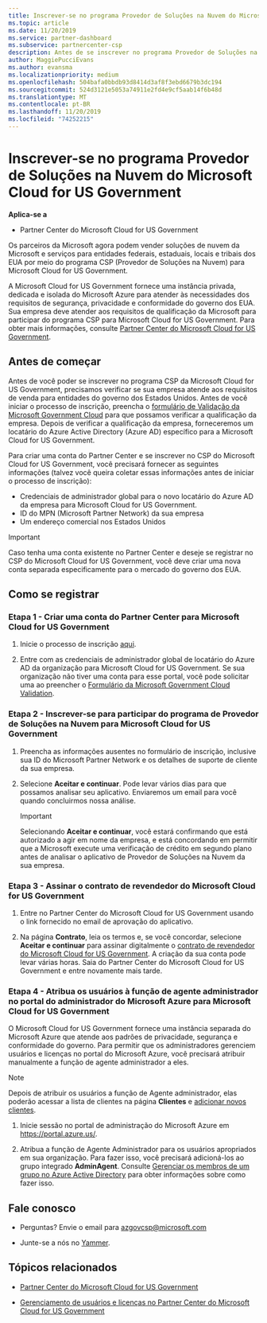 ```yaml
---
title: Inscrever-se no programa Provedor de Soluções na Nuvem do Microsoft Cloud for US Government | Partner Center do Microsoft Cloud for US Government
ms.topic: article
ms.date: 11/20/2019
ms.service: partner-dashboard
ms.subservice: partnercenter-csp
description: Antes de se inscrever no programa Provedor de Soluções na Nuvem do Microsoft Cloud for US Government, saiba mais sobre os requisitos do programa CSP.
author: MaggiePucciEvans
ms.author: evansma
ms.localizationpriority: medium
ms.openlocfilehash: 504bafa0bbdb93d8414d3af8f3ebd6679b3dc194
ms.sourcegitcommit: 524d3121e5053a74911e2fd4e9cf5aab14f6b48d
ms.translationtype: MT
ms.contentlocale: pt-BR
ms.lasthandoff: 11/20/2019
ms.locfileid: "74252215"
---
```

# <a name="enroll-in-the-cloud-solution-provider-program-for-microsoft-cloud-for-us-government"></a>Inscrever-se no programa Provedor de Soluções na Nuvem do Microsoft Cloud for US Government

**Aplica-se a**

-  Partner Center do Microsoft Cloud for US Government

Os parceiros da Microsoft agora podem vender soluções de nuvem da Microsoft e serviços para entidades federais, estaduais, locais e tribais dos EUA por meio do programa CSP (Provedor de Soluções na Nuvem) para Microsoft Cloud for US Government. 

A Microsoft Cloud for US Government fornece uma instância privada, dedicada e isolada do Microsoft Azure para atender às necessidades dos requisitos de segurança, privacidade e conformidade do governo dos EUA. Sua empresa deve atender aos requisitos de qualificação da Microsoft para participar do programa CSP para Microsoft Cloud for US Government. Para obter mais informações, consulte [Partner Center do Microsoft Cloud for US Government](partner-center-for-microsoft-us-govt-cloud.md).

## <a name="before-you-begin"></a>Antes de começar

Antes de você poder se inscrever no programa CSP da Microsoft Cloud for US Government, precisamos verificar se sua empresa atende aos requisitos de venda para entidades do governo dos Estados Unidos. Antes de você iniciar o processo de inscrição, preencha o [formulário de Validação da Microsoft Government Cloud](https://azuregov.microsoft.com/csp) para que possamos verificar a qualificação da empresa. Depois de verificar a qualificação da empresa, forneceremos um locatário do Azure Active Directory (Azure AD) específico para a Microsoft Cloud for US Government.  

Para criar uma conta do Partner Center e se inscrever no CSP do Microsoft Cloud for US Government, você precisará fornecer as seguintes informações (talvez você queira coletar essas informações antes de iniciar o processo de inscrição):

-  Credenciais de administrador global para o novo locatário do Azure AD da empresa para Microsoft Cloud for US Government.
-  ID do MPN (Microsoft Partner Network) da sua empresa 
-  Um endereço comercial nos Estados Unidos

> [!IMPORTANT]  
> Caso tenha uma conta existente no Partner Center e deseje se registrar no CSP do Microsoft Cloud for US Government, você deve criar uma nova conta separada especificamente para o mercado do governo dos EUA.

## <a name="how-to-enroll"></a>Como se registrar 

### <a name="step-1---create-a-partner-center-account-for-microsoft-cloud-for-us-government"></a>Etapa 1 - Criar uma conta do Partner Center para Microsoft Cloud for US Government

1.  Inicie o processo de inscrição [aqui](https://partnercenter.microsoft.com/register/resellerusgjoinnow). 

2.  Entre com as credenciais de administrador global de locatário do Azure AD da organização para Microsoft Cloud for US Government. Se sua organização não tiver uma conta para esse portal, você pode solicitar uma ao preencher o [Formulário da Microsoft Government Cloud Validation](https://azuregov.microsoft.com/csp).


### <a name="step-2---apply-to-participate-in-the-cloud-solution-provider-program-for-microsoft-cloud-for-us-government"></a>Etapa 2 - Inscrever-se para participar do programa de Provedor de Soluções na Nuvem para Microsoft Cloud for US Government

1.  Preencha as informações ausentes no formulário de inscrição, inclusive sua ID do Microsoft Partner Network e os detalhes de suporte de cliente da sua empresa. 

2.  Selecione **Aceitar e continuar**. Pode levar vários dias para que possamos analisar seu aplicativo. Enviaremos um email para você quando concluirmos nossa análise.

    > [!IMPORTANT]  
    > Selecionando **Aceitar e continuar**, você estará confirmando que está autorizado a agir em nome da empresa, e está concordando em permitir que a Microsoft execute uma verificação de crédito em segundo plano antes de analisar o aplicativo de Provedor de Soluções na Nuvem da sua empresa.


### <a name="step-3---sign-the-reseller-agreement-for-microsoft-cloud-for-us-government"></a>Etapa 3 - Assinar o contrato de revendedor do Microsoft Cloud for US Government

1. Entre no Partner Center do Microsoft Cloud for US Government usando o link fornecido no email de aprovação do aplicativo. 

2. Na página **Contrato**, leia os termos e, se você concordar, selecione **Aceitar e continuar** para assinar digitalmente o [contrato de revendedor do Microsoft Cloud for US Government](https://go.microsoft.com/fwlink/p/?linkid=843364). A criação da sua conta pode levar várias horas. Saia do Partner Center do Microsoft Cloud for US Government e entre novamente mais tarde.


### <a name="step-4---assign-users-to-the-admin-agent-role-in-the-microsoft-azure-admin-portal-for-microsoft-cloud-for-us-government"></a>Etapa 4 - Atribua os usuários à função de agente administrador no portal do administrador do Microsoft Azure para Microsoft Cloud for US Government

O Microsoft Cloud for US Government fornece uma instância separada do Microsoft Azure que atende aos padrões de privacidade, segurança e conformidade do governo. Para permitir que os administradores gerenciem usuários e licenças no portal do Microsoft Azure, você precisará atribuir manualmente a função de agente administrador a eles.

> [!NOTE]  
> Depois de atribuir os usuários a função de Agente administrador, elas poderão acessar a lista de clientes na página **Clientes** e [adicionar novos clientes](add-a-new-customer.md).   

1.  Inicie sessão no portal de administração do Microsoft Azure em https://portal.azure.us/.

2.  Atribua a função de Agente Administrador para os usuários apropriados em sua organização. Para fazer isso, você precisará adicioná-los ao grupo integrado **AdminAgent**. Consulte [Gerenciar os membros de um grupo no Azure Active Directory](https://docs.microsoft.com/azure/active-directory/active-directory-groups-members-azure-portal) para obter informações sobre como fazer isso.
 
## <a name="connect-with-us"></a>Fale conosco

- Perguntas? Envie o email para azgovcsp@microsoft.com

- Junte-se a nós no [Yammer](https://www.yammer.com/cloudpartnercommunity/#/threads/inGroup?type=in_group&feedId=11509777&view=all). 

## <a name="related-topics"></a>Tópicos relacionados

-  [Partner Center do Microsoft Cloud for US Government](partner-center-for-microsoft-us-govt-cloud.md)

-  [Gerenciamento de usuários e licenças no Partner Center do Microsoft Cloud for US Government](user-management-in-partner-center-for-microsoft-us-govt-cloud.md)


